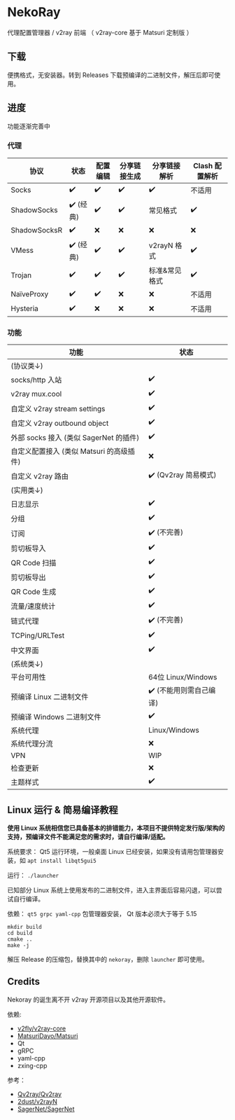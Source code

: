 # NekoRay

代理配置管理器 / v2ray 前端 （ v2ray-core 基于 Matsuri 定制版 ）

## 下载

便携格式，无安装器。转到 Releases 下载预编译的二进制文件，解压后即可使用。

## 进度

功能逐渐完善中

### 代理

| 协议           | 状态      | 配置编辑 | 分享链接生成 | 分享链接解析    | Clash 配置解析 |
|--------------|---------|------|--------|-----------|------------|
| Socks        | ✔️      | ✔️   | ✔️     | ✔️        | 不适用        | 
| ShadowSocks  | ✔️ (经典) | ✔️   | ✔️     | 常见格式      | ✔️         |
| ShadowSocksR | ✔️      | ❌    | ❌      | ❌         | ❌          |
| VMess        | ✔️ (经典) | ✔️   | ✔️     | v2rayN 格式 | ✔️         |
| Trojan       | ✔️      | ✔️   | ✔️     | 标准&常见格式   | ✔️         |
| NaïveProxy   | ✔️      | ✔️   | ❌      | ❌         | 不适用        |
| Hysteria     | ✔️      | ❌    | ❌      | ❌         | 不适用        |


### 功能

| 功能                            | 状态                |
|-------------------------------|-------------------|
| (协议类↓)                        |                   |
| socks/http 入站                 | ✔️                |
| v2ray mux.cool                | ✔️                |
| 自定义 v2ray stream settings     | ✔️                |
| 自定义 v2ray outbound object     | ✔️                |
| 外部 socks 接入 (类似 SagerNet 的插件) | ✔️                |
| 自定义配置接入 (类似 Matsuri 的高级插件)    | ❌                 |
| 自定义 v2ray 路由                  | ✔️ (Qv2ray 简易模式)  |
| (实用类↓)                        |                   |
| 日志显示                          | ✔️                |
| 分组                            | ✔️                |
| 订阅                            | ✔️ (不完善)          |
| 剪切板导入                         | ✔️                |
| QR Code 扫描                    | ✔️                |
| 剪切板导出                         | ✔️                |
| QR Code 生成                    | ✔️                |
| 流量/速度统计                       | ✔️                |
| 链式代理                          | ✔️ (不完善)          |
| TCPing/URLTest                | ✔️                |
| 中文界面                          | ✔️                |
| (系统类↓)                        |                   |
| 平台可用性                         | 64位 Linux/Windows |
| 预编译 Linux 二进制文件               | ✔️ (不能用则需自己编译)    |
| 预编译 Windows 二进制文件             | ✔️                |
| 系统代理                          | Linux/Windows     |
| 系统代理分流                        | ❌                 |
| VPN                           | WIP               |
| 检查更新                          | ❌                 |
| 主题样式                          | ✔️                |

## Linux 运行 & 简易编译教程

**使用 Linux 系统相信您已具备基本的排错能力，本项目不提供特定发行版/架构的支持，预编译文件不能满足您的需求时，请自行编译/适配。**

系统要求： Qt5 运行环境，一般桌面 Linux 已经安装，如果没有请用包管理器安装，如 `apt install libqt5gui5`

运行： `./launcher`

已知部分 Linux 系统上使用发布的二进制文件，进入主界面后容易闪退，可以尝试自行编译。

依赖： `qt5 grpc yaml-cpp` 包管理器安装， Qt 版本必须大于等于 5.15

```
mkdir build
cd build
cmake ..
make -j
```

解压 Release 的压缩包，替换其中的 `nekoray`，删除 `launcher` 即可使用。

## Credits

Nekoray 的诞生离不开 v2ray 开源项目以及其他开源软件。

依赖:
- [v2fly/v2ray-core](https://github.com/v2fly/v2ray-core)
- [MatsuriDayo/Matsuri](https://github.com/MatsuriDayo/Matsuri)
- Qt
- gRPC
- yaml-cpp
- zxing-cpp

参考：
- [Qv2ray/Qv2ray](https://github.com/Qv2ray/Qv2ray)
- [2dust/v2rayN](https://github.com/2dust/v2rayN)
- [SagerNet/SagerNet](https://github.com/SagerNet/SagerNet)

